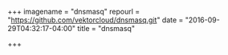 +++
imagename = "dnsmasq"
repourl = "https://github.com/vektorcloud/dnsmasq.git"
date = "2016-09-29T04:32:17-04:00"
title = "dnsmasq"

+++

